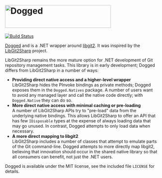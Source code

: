 <h1><img src="http://dogged.app/images/logo.png" alt="Dogged" width="350" height="75"></h1>

[![Build Status](https://github.com/ethomson/dogged/workflows/CI/badge.svg)](https://github.com/ethomson/dogged/actions)

[Dogged](https://github.com/ethomson/dogged) and is a .NET wrapper around
[libgit2](https://github.com/libgit2/libgit2).  It was inspired by the
[LibGit2Sharp](https://github.com/libgit2/libgit2sharp) project.

LibGit2Sharp remains the more mature option for .NET development of Git
repository management tasks.  This library is in early development;
Dogged differs from LibGit2Sharp in a number of ways:

* **Providing direct native access and a higher-level wrapper**  
  LibGit2Sharp hides the PInvoke bindings as private methods; Dogged
  exposes them in the `Dogged.Natives` package.  A number of users want
  to avoid any managed layer and call the native code directly; with
  `Dogged.Native` they can do so.
* **More direct native access with minimal caching or pre-loading**  
  A number of LibGit2Sharp APIs try to "pre-load" data from the underlying
  native bindings.  This allows LibGit2Sharp to offer an API that has few
  `IDisposable` types at the expense of always loading data that may go
  unused.  In contrast, Dogged attempts to only load data when necessary.
* **A more direct mapping to libgit2**  
  LibGit2Sharp includes a number of classes that attempt to emulate parts
  of the Git command-line.  Dogged attempts to more directly map libgit2,
  believing that innovation should occur in the shared native library so
  that all consumers can benefit, not just the .NET users.

Dogged is available under the MIT license, see the included file `LICENSE`
for details.
